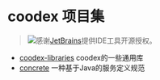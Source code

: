 # coodex 项目集

> [![](jetbrains.svg)](https://www.jetbrains.com)感谢[JetBrains](https://www.jetbrains.com/?from=Concrete)提供IDE工具开源授权。

- [coodex-libraries](coodex-libraries) coodex的一些通用库
- [concrete](concrete-pom) 一种基于Java的服务定义规范